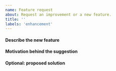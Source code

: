 ```yaml
---
name: Feature request
about: Request an improvement or a new feature.
title: ''
labels: 'enhancement'
---
```

#### Describe the new feature

<!--Describe the new feature and how the software should behave once it is implemented.-->
	
#### Motivation behind the suggestion

<!--Provide information about the current behaviour and how the new feature fits into CIL.-->
<!--Optional: provide an example showing the need of the feature.-->

	
#### Optional: proposed solution

<!--Describe your proposed changes to implement the new feature.-->
<!--Provide links to relevant information.-->

